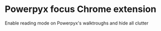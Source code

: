 # Powerpyx focus Chrome extension
Enable reading mode on Powerpyx's walktroughs and hide all clutter
